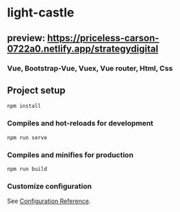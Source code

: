 # light-castle

## preview: https://priceless-carson-0722a0.netlify.app/strategydigital

### Vue, Bootstrap-Vue, Vuex, Vue router, Html, Css

## Project setup
```
npm install
```

### Compiles and hot-reloads for development
```
npm run serve
```

### Compiles and minifies for production
```
npm run build
```

### Customize configuration
See [Configuration Reference](https://cli.vuejs.org/config/).
